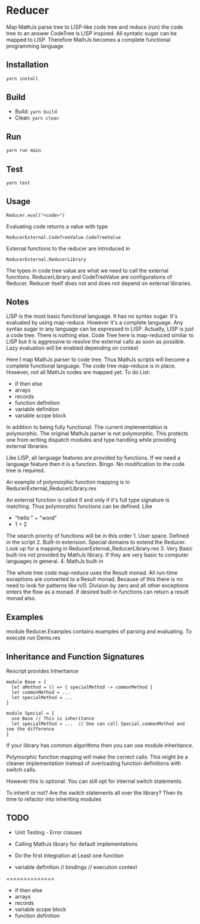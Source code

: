 # Reducer

Map MathJs parse tree to LISP-like code tree and reduce (run) the code tree to an answer
CodeTree is LISP inspired. All syntatic sugar can be mapped to LISP. Therefore MathJs becomes a complete functional programming language

## Installation

```sh
yarn install
```

## Build

-   Build: `yarn build`
-   Clean: `yarn clean`

## Run

```sh
yarn run main
```

## Test

```sh
yarn test
```

## Usage

```res
Reducer.eval("<code>")
```

Evaluating code returns a value with type
```res
ReducerExternal.CodeTreeValue.CodeTreeValue
```

External functions to the reducer are introduced in

```res
ReducerExternal.ReducerLibrary
```

The types in code tree value are what we need to call the external functions.
ReducerLibrary and CodeTreeValue are configurations of Reducer.
Reducer itself does not and does not depend on external libraries.

## Notes

LISP is the most basic functional language. It has no syntax sugar. It's evaluated by using map-reduce. However it's a complete language. Any syntax sugar in any language can be expressed in LISP. Actually, LISP is just a code tree. There is nothing else. Code Tree here is map-reduced similar to LISP but it is aggressive to resolve the external calls as soon as possible. Lazy evaluation will be enabled depending on context

Here I map MathJs parser to code tree. Thus MathJs scripts will become a complete functional language. The code tree map-reduce is in place. However, not all MathJs nodes are mapped yet. To do List:

-   if then else
-   arrays
-   records
-   function definition
-   variable definition
-   variable scope block

In addition to being fully functional. The current implementation is polymorphic. The original MathJs parser is not polymorphic. This protects one from writing dispatch modules and type handling while providing external libraries.

Like LISP, all language features are provided by functions. If we need a language feature then it is a function. Bingo. No modification to the code tree is required.

An example of polymorphic function mapping is in ReducerExternal_ReducerLibrary.res

An external function is called if and only if it's full type signature is matching. Thus polymorphic functions can be defined. Like

-   "hello " + "word"
-   1 + 2

The search priority of functions will be in this order
1\. User space. Defined in the script
2\. Built-in extension. Special domains to extend the Reducer. Look up for a mapping in ReducerExternal_ReducerLibrary.res
3\. Very Basic built-ins not provided by MathJs library. If they are very basic to computer languages in general.
4\. MathJs built-in

The whole tree code map-reduce uses the Result monad. All run-time exceptions are converted to a Result monad. Because of this there is no need to look for patterns like n/0. Division by zero and all other exceptions enters the flow as a monad. If desired built-in functions can return a result monad also.

## Examples

module Reducer.Examples contains examples of parsing and evaluating. To execute run Demo.res

## Inheritance and Function Signatures

Rescript provides Inheritance
```res
module Base = {
  let aMethod = () => { specialMethod -> commonMethod }
  let commonMethod = ...
  let specialMethod = ...
}

module Special = {
  use Base // This is inheritance
  let specialMethod = ...  // One can call Special.commonMethod and see the difference
}
```

If your library has common algorithms then you can use module inheritance.

Polymorphic function mapping will make the correct calls. This might be a cleaner implementation instead of overloading function definitions with switch calls.

However this is optional. You can still opt for internal switch statements.

To inherit or not? Are the switch statements all over the library? Then its time to refactor into inheriting modules

## TODO

-   Unit Testing - Error classes
-   Calling MathJs library for default implementations
-   Do the first integration at Least one function

-   variable definition // bindings // execution context

==============

-   if then else
-   arrays
-   records
-   variable scope block
-   function definition
